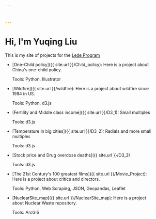 ```yaml
---



---
```


# Hi, I'm Yuqing Liu

This is my site of projects for the [Lede Program](http://ledeprogram.com)

* [One-Child policy]({{ site.url }}/Child_policy): Here is a project about China's one-child policy. 
  
  Tools: Python, Illustrator

* [Wildfire]({{ site.url }}/wildfire): Here is a project about wildfire since 1984 in US. 

  Tools: Python, d3.js

* [Fertility and Middle class income]({{ site.url }}/D3_1): Small multiples
  
  Tools: d3.js

* [Temperature in big cities]({{ site.url }}/D3_2): Radials and more small multiples

  Tools: d3.js

* [Stock price and Drug overdose deaths]({{ site.url }}/D3_3)

  Tools: d3.js

* [The 21st Century's 100 greatest films]({{ site.url }}/Movie_Project): Here is a project about critics and directors. 

  Tools: Python, Web Scraping, JSON, Geopandas, Leaflet
  
* [NuclearSite_map]({{ site.url }}/NuclearSite_map): Here is a project about Nuclear Waste repository.

  Tools: ArcGIS
